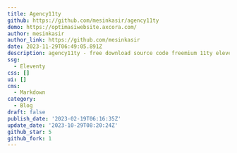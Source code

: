 ```yaml
---
title: Agency11ty
github: https://github.com/mesinkasir/agency11ty
demo: https://optimasiwebsite.axcora.com/
author: mesinkasir
author_link: https://github.com/mesinkasir
date: 2023-11-29T06:49:05.891Z
description: agency11ty - free download source code freemium 11ty eleventy template website
ssg:
  - Eleventy
css: []
ui: []
cms:
  - Markdown
category:
  - Blog
draft: false
publish_date: '2023-02-19T06:16:35Z'
update_date: '2023-10-29T08:20:24Z'
github_star: 5
github_fork: 1
---
```


